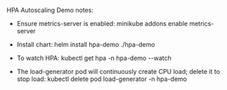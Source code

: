 HPA Autoscaling Demo notes:
- Ensure metrics-server is enabled: 
minikube addons enable metrics-server

- Install chart: 
helm install hpa-demo ./hpa-demo

- To watch HPA: 
kubectl get hpa -n hpa-demo --watch

- The load-generator pod will continuously create CPU load; delete it to stop load:
  kubectl delete pod load-generator -n hpa-demo
